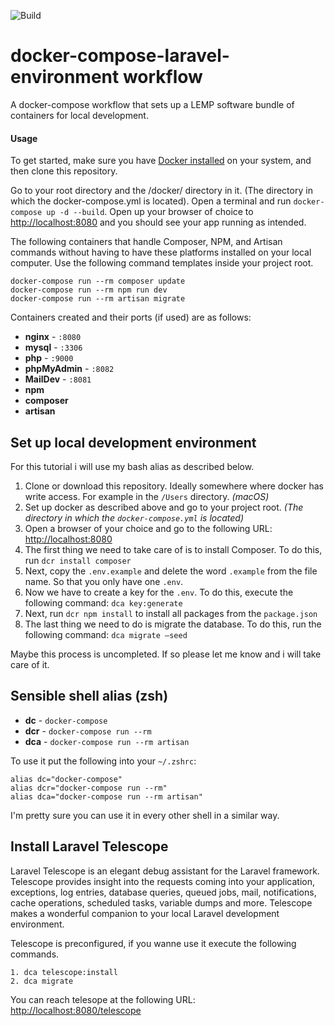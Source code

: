 ![Build](https://github.com/egolive/docker-compose-lemp-laravel-environment/workflows/Build/badge.svg)

# docker-compose-laravel-environment workflow

A docker-compose workflow that sets up a LEMP software bundle of containers for local development. 


#### Usage

To get started, make sure you have [Docker installed](https://docs.docker.com/docker-for-mac/install/) on your system, and then clone this repository.

Go to your root directory and the /docker/ directory in it. (The directory in which the docker-compose.yml is located). Open a terminal and run `docker-compose up -d --build`. Open up your browser of choice to [http://localhost:8080](http://localhost:8080) and you should see your app running as intended. 

The following containers that handle Composer, NPM, and Artisan commands without having to have these platforms installed on your local computer. Use the following command templates inside your project root.

~~~~
docker-compose run --rm composer update
docker-compose run --rm npm run dev
docker-compose run --rm artisan migrate
~~~~ 

Containers created and their ports (if used) are as follows:

- **nginx** - `:8080`
- **mysql** - `:3306`
- **php** - `:9000`
- **phpMyAdmin** - `:8082`
- **MailDev** - `:8081`
- **npm**
- **composer**
- **artisan**

## Set up local development environment

For this tutorial i will use my bash alias as described below.

1. Clone or download this repository. Ideally somewhere where docker has write access. For example in the `/Users` directory. _(macOS)_
2. Set up docker as described above and go to your project root. _(The directory in which the `docker-compose.yml` is located)_
3. Open a browser of your choice and go to the following URL: [http://localhost:8080](http://localhost:8080)
4. The first thing we need to take care of is to install Composer. To do this, run `dcr install composer`
5. Next, copy the `.env.example` and delete the word `.example` from the file name. So that you only have one `.env`.
6. Now we have to create a key for the `.env`. To do this, execute the following command: `dca key:generate`
7. Next, run `dcr npm install` to install all packages from the `package.json`
8. The last thing we need to do is migrate the database. To do this, run the following command: `dca migrate —seed`

Maybe this process is uncompleted. If so please let me know and i will take care of it.

## Sensible shell alias (zsh)

- **dc** - `docker-compose`
- **dcr** - `docker-compose run --rm`
- **dca** - `docker-compose run --rm artisan`

To use it put the following into your `~/.zshrc`:

~~~~
alias dc="docker-compose"
alias dcr="docker-compose run --rm"
alias dca="docker-compose run --rm artisan"
~~~~

I'm pretty sure you can use it in every other shell in a similar way.

## Install Laravel Telescope

Laravel Telescope is an elegant debug assistant for the Laravel framework. Telescope provides insight into the requests coming into your application, exceptions, log entries, database queries, queued jobs, mail, notifications, cache operations, scheduled tasks, variable dumps and more. Telescope makes a wonderful companion to your local Laravel development environment.

Telescope is preconfigured, if you wanne use it execute the following commands.

~~~~
1. dca telescope:install
2. dca migrate
~~~~

You can reach telesope at the following URL: [http://localhost:8080/telescope](http://localhost:8080/telescope)
